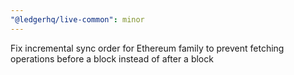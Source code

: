 ```yaml
---
"@ledgerhq/live-common": minor
---
```


Fix incremental sync order for Ethereum family to prevent fetching operations before a block instead of after a block
